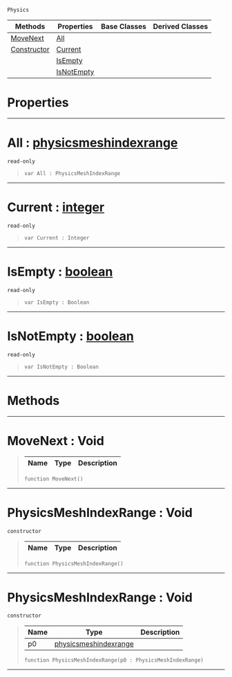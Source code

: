  `Physics`

|Methods|Properties|Base Classes|Derived Classes|
|---|---|---|---|
|[ MoveNext](https://github.com/ZilchEngine/ZilchDocs/blob/master/code_reference/class_reference/physicsmeshindexrange.markdown#movenext-void)|[ All](https://github.com/ZilchEngine/ZilchDocs/blob/master/code_reference/class_reference/physicsmeshindexrange.markdown#all-zilch-engine-document)| | |
|[ Constructor](https://github.com/ZilchEngine/ZilchDocs/blob/master/code_reference/class_reference/physicsmeshindexrange.markdown#physicsmeshindexrange-vo)|[ Current](https://github.com/ZilchEngine/ZilchDocs/blob/master/code_reference/class_reference/physicsmeshindexrange.markdown#current-zilch-engine-docu)| | |
| |[ IsEmpty](https://github.com/ZilchEngine/ZilchDocs/blob/master/code_reference/class_reference/physicsmeshindexrange.markdown#isempty-zilch-engine-docu)| | |
| |[ IsNotEmpty](https://github.com/ZilchEngine/ZilchDocs/blob/master/code_reference/class_reference/physicsmeshindexrange.markdown#isnotempty-zilch-engine-d)| | |


 #  Properties


---  
 #  All : [physicsmeshindexrange](https://github.com/ZilchEngine/ZilchDocs/blob/master/code_reference/class_reference/physicsmeshindexrange.markdown)

 `read-only`

> 
> ``` lang=cpp, name=Nada
> var All : PhysicsMeshIndexRange


---  
 #  Current : [integer](https://github.com/ZilchEngine/ZilchDocs/blob/master/code_reference/nada_base_types/integer.markdown)

 `read-only`

> 
> ``` lang=cpp, name=Nada
> var Current : Integer


---  
 #  IsEmpty : [boolean](https://github.com/ZilchEngine/ZilchDocs/blob/master/code_reference/nada_base_types/boolean.markdown)

 `read-only`

> 
> ``` lang=cpp, name=Nada
> var IsEmpty : Boolean


---  
 #  IsNotEmpty : [boolean](https://github.com/ZilchEngine/ZilchDocs/blob/master/code_reference/nada_base_types/boolean.markdown)

 `read-only`

> 
> ``` lang=cpp, name=Nada
> var IsNotEmpty : Boolean


---  
 #  Methods


---  
 #  MoveNext : Void

> 
> |Name|Type|Description|
> |---|---|---|
> ``` lang=cpp, name=Nada
> function MoveNext()
> ``` 


---  
 #  PhysicsMeshIndexRange : Void

 `constructor`

> 
> |Name|Type|Description|
> |---|---|---|
> ``` lang=cpp, name=Nada
> function PhysicsMeshIndexRange()
> ``` 


---  
 #  PhysicsMeshIndexRange : Void

 `constructor`

> 
> |Name|Type|Description|
> |---|---|---|
> |p0|[physicsmeshindexrange](https://github.com/ZilchEngine/ZilchDocs/blob/master/code_reference/class_reference/physicsmeshindexrange.markdown)| |
> ``` lang=cpp, name=Nada
> function PhysicsMeshIndexRange(p0 : PhysicsMeshIndexRange)
> ``` 


---  
 

 